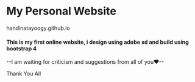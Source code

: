 <h1>My Personal Website</h1>
handinatayoogy.github.io

<h4>This is my first online website, i design using adobe xd and build using bootstrap 4</h4>

--I am waiting for criticism and suggestions from all of you❤--

Thank You All
